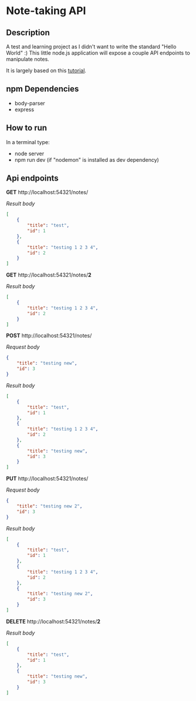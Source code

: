 # Note-taking API
## Description
A test and learning project as I didn't want to write the standard "Hello World" :)
This little node.js application will expose a couple API endpoints to manipulate notes. 

It is largely based on this [tutorial](https://www.freecodecamp.org/news/building-a-simple-node-js-api-in-under-30-minutes-a07ea9e390d2/).

## npm Dependencies

* body-parser
* express

## How to run
In a terminal type:
* node server
* npm run dev (if "nodemon" is installed as dev dependency)

## Api endpoints

**GET** http://localhost:54321/notes/

*Result body*
```json
[
    {
        "title": "test",
        "id": 1
    },
    {
        "title": "testing 1 2 3 4",
        "id": 2
    }
]
```
**GET** http://localhost:54321/notes/**2**

*Result body*
```json
[
    {
        "title": "testing 1 2 3 4",
        "id": 2
    }
]
```
**POST** http://localhost:54321/notes/

*Request body*
```json
{
    "title": "testing new",
    "id": 3
}
```
*Result body*
```json
[
    {
        "title": "test",
        "id": 1
    },
    {
        "title": "testing 1 2 3 4",
        "id": 2
    },
    {
        "title": "testing new",
        "id": 3
    }
]
```
**PUT** http://localhost:54321/notes/

*Request body*
```json
{
    "title": "testing new 2",
    "id": 3
}
```
*Result body*
```json
[
    {
        "title": "test",
        "id": 1
    },
    {
        "title": "testing 1 2 3 4",
        "id": 2
    },
    {
        "title": "testing new 2",
        "id": 3
    }
]
```
**DELETE** http://localhost:54321/notes/**2**

*Result body*
```json
[
    {
        "title": "test",
        "id": 1
    },
    {
        "title": "testing new",
        "id": 3
    }
]
```